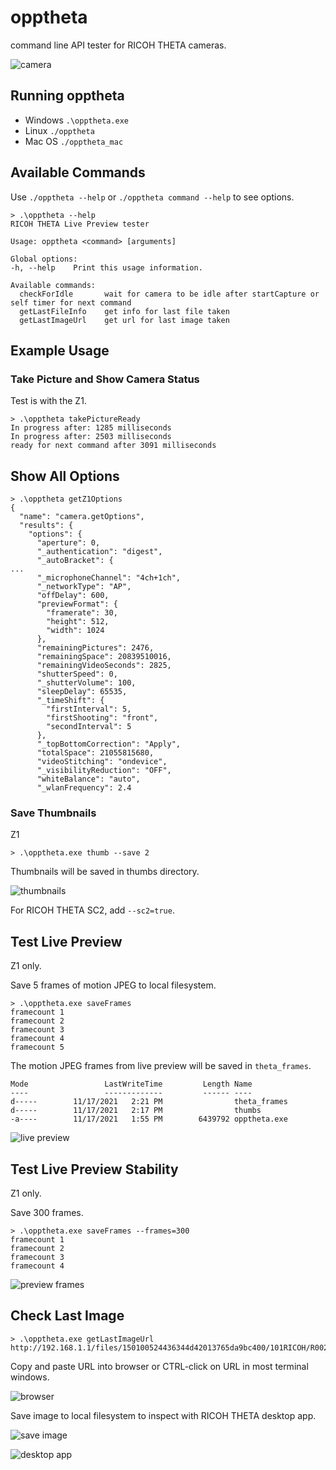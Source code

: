 # opptheta

command line API tester for RICOH THETA cameras.

![camera](images/cameras.png)

## Running opptheta

* Windows `.\opptheta.exe`
* Linux `./opptheta`
* Mac OS `./opptheta_mac`

## Available Commands

Use `./opptheta --help` or `./opptheta command --help` to see options.

```shell
> .\opptheta --help
RICOH THETA Live Preview tester

Usage: opptheta <command> [arguments]

Global options:
-h, --help    Print this usage information.

Available commands:
  checkForIdle       wait for camera to be idle after startCapture or self timer for next command
  getLastFileInfo    get info for last file taken
  getLastImageUrl    get url for last image taken
```

## Example Usage

### Take Picture and Show Camera Status

Test is with the Z1.

```shell
> .\opptheta takePictureReady
In progress after: 1285 milliseconds
In progress after: 2503 milliseconds
ready for next command after 3091 milliseconds
```

## Show All Options

```shell
> .\opptheta getZ1Options
{
  "name": "camera.getOptions",
  "results": {
    "options": {
      "aperture": 0,
      "_authentication": "digest",
      "_autoBracket": {
...
      "_microphoneChannel": "4ch+1ch",
      "_networkType": "AP",
      "offDelay": 600,
      "previewFormat": {
        "framerate": 30,
        "height": 512,
        "width": 1024
      },
      "remainingPictures": 2476,
      "remainingSpace": 20839510016,
      "remainingVideoSeconds": 2825,
      "shutterSpeed": 0,
      "_shutterVolume": 100,
      "sleepDelay": 65535,
      "_timeShift": {
        "firstInterval": 5,
        "firstShooting": "front",
        "secondInterval": 5
      },
      "_topBottomCorrection": "Apply",
      "totalSpace": 21055815680,
      "videoStitching": "ondevice",
      "_visibilityReduction": "OFF",
      "whiteBalance": "auto",
      "_wlanFrequency": 2.4
```

### Save Thumbnails

Z1

```shell
> .\opptheta.exe thumb --save 2
```

Thumbnails will be saved in thumbs directory.

![thumbnails](images/thumbs.png)

For RICOH THETA SC2, add `--sc2=true`.

## Test Live Preview

Z1 only.

Save 5 frames of motion JPEG to local filesystem.

```shell
> .\opptheta.exe saveFrames
framecount 1
framecount 2
framecount 3
framecount 4
framecount 5
```

The motion JPEG frames from live preview will be saved in
`theta_frames`.

```
Mode                 LastWriteTime         Length Name
----                 -------------         ------ ----
d-----        11/17/2021   2:21 PM                theta_frames
d-----        11/17/2021   2:17 PM                thumbs
-a----        11/17/2021   1:55 PM        6439792 opptheta.exe
```

![live preview](images/preview_frames.png)

## Test Live Preview Stability

Z1 only.

Save 300 frames.

```
> .\opptheta.exe saveFrames --frames=300
framecount 1
framecount 2
framecount 3
framecount 4
```

![preview frames](images/preview_frames_300.png)

## Check Last Image

```
> .\opptheta.exe getLastImageUrl
http://192.168.1.1/files/150100524436344d42013765da9bc400/101RICOH/R0020015.JPG
```

Copy and paste URL into browser or CTRL-click on URL in most terminal windows.

![browser](images/browser.png)

Save image to local filesystem to inspect with RICOH THETA desktop app.

![save image](images/save_image.png)

![desktop app](images/desktop.png)

